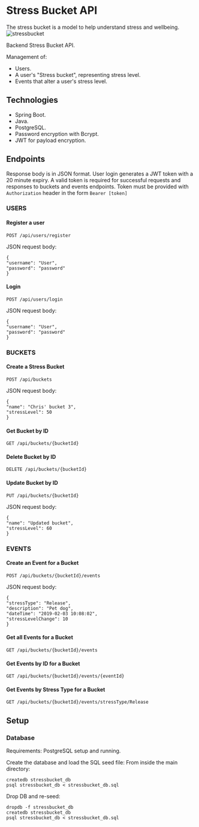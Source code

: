 # Stress Bucket API
The stress bucket is a model to help understand stress and wellbeing.
![stressbucket](https://user-images.githubusercontent.com/105917288/224075978-72a45f54-88f3-4738-a6b2-408dc20a43e5.jpeg)        




Backend Stress Bucket API.

Management of:
- Users.
- A user's "Stress bucket", representing stress level.
- Events that alter a user's stress level.

## Technologies

- Spring Boot.
- Java.
- PostgreSQL.
- Password encryption with Bcrypt.
- JWT for payload encryption.


## Endpoints
Response body is in JSON format.
User login generates a JWT token with a 20 minute expiry.
A valid token is required for successful requests and responses to buckets and events endpoints.
Token must be provided with `Authorization` header in the form `Bearer [token]`

### USERS
#### Register a user    
`POST /api/users/register`

JSON request body:    
```
{
"username": "User",
"password": "password"
}
```

#### Login    
`POST /api/users/login`

JSON request body:
```
{
"username": "User",
"password": "password"
}
```

### BUCKETS
#### Create a Stress Bucket     
`POST /api/buckets`    

JSON request body:    
```
{
"name": "Chris' bucket 3",
"stressLevel": 50
}
```

#### Get Bucket by ID    
`GET /api/buckets/{bucketId}`    

#### Delete Bucket by ID    
`DELETE /api/buckets/{bucketId}`    

#### Update Bucket by ID    
`PUT /api/buckets/{bucketId}`  

JSON request body:    
```
{
"name": "Updated bucket",
"stressLevel": 60
}
```    

### EVENTS    
#### Create an Event for a Bucket    
`POST /api/buckets/{bucketId}/events`  

JSON request body:    
```
{
"stressType": "Release",
"description": "Pet dog",
"dateTime": "2019-02-03 10:08:02",
"stressLevelChange": 10
}
```

#### Get all Events for a Bucket    
`GET /api/buckets/{bucketId}/events`    

#### Get Events by ID for a Bucket    
`GET /api/buckets/{bucketId}/events/{eventId}`    

#### Get Events by Stress Type for a Bucket      
`GET /api/buckets/{bucketId}/events/stressType/Release`    


## Setup

### Database
Requirements: PostgreSQL setup and running.

Create the database and load the SQL seed file:
From inside the main directory:
```
createdb stressbucket_db
psql stressbucket_db < stressbucket_db.sql
```

Drop DB and re-seed:
```
dropdb -f stressbucket_db
createdb stressbucket_db
psql stressbucket_db < stressbucket_db.sql
```
